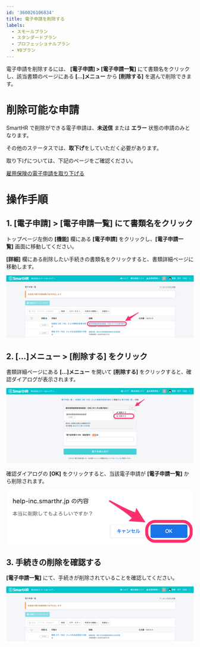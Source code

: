 ```yaml
---
id: '360026106834'
title: 電子申請を削除する
labels:
  - スモールプラン
  - スタンダードプラン
  - プロフェッショナルプラン
  - ¥0プラン
---
```

電子申請を削除するには、 **\[電子申請\] > \[電子申請一覧\]** にて書類名をクリックし、該当書類のページにある **\[…\]メニュー** から **\[削除する\]** を選んで削除できます。

# 削除可能な申請

SmartHR で削除ができる電子申請は、**未送信** または **エラー** 状態の申請のみとなります。

その他のステータスでは、**取下げ**をしていただく必要があります。

取り下げについては、下記のページをご確認ください。

[雇用保険の電子申請を取り下げる](https://knowledge.smarthr.jp/hc/ja/articles/360026265613)

# 操作手順

## 1\. \[電子申請\] > \[電子申請一覧\] にて書類名をクリック

トップページ左側の **\[機能\]** 欄にある **\[電子申請\]** をクリックし、**\[電子申請一覧\]** 画面に移動してください。

**\[詳細\]** 欄にある削除したい手続きの書類名をクリックすると、書類詳細ページに移動します。

![___________SmartHR____________.png](./00____________SmartHR____________.png)

## 2\. \[...\]メニュー > \[削除する\] をクリック

書類詳細ページにある **\[…\]メニュー** を開いて **\[削除する\]** をクリックすると、確認ダイアログが表示されます。

![__________SmartHR____________.png](./__________SmartHR____________.png)

確認ダイアログの **\[OK\]** をクリックすると、当該電子申請が **\[電子申請一覧\]** から削除されます。

![help-inc_smarthr_jp_________________SmartHR____________.png](./help-inc_smarthr_jp_________________SmartHR____________.png)

## 3\. 手続きの削除を確認する

**\[電子申請一覧\]** にて、手続きが削除されていることを確認してください。

![___________SmartHR____________.png](./01____________SmartHR____________.png)

